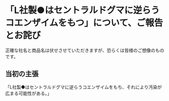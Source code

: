 # 「L社製●はセントラルドグマに逆らうコエンザイムをもつ」について、ご報告とお詫び

正確な社名と商品名は伏せさせていただきますが、恐らくは皆様のご想像のものです。

## 当初の主張

「L社製●はセントラルドグマに逆らうコエンザイムをもち、それにより汚染が広まる可能性がある。」



